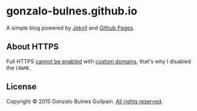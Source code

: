 gonzalo-bulnes.github.io
========================

A simple blog powered by [Jekyll](http://jekyllrb.com/) and [Github Pages](https://pages.github.com).

About HTTPS
-----------

Full HTTPS [cannot be enabled][full-https] with [custom domains][cname], that's why I disabled the `CNAME`.

  [cname]: https://help.github.com/articles/setting-up-a-custom-domain-with-github-pages/
  [full-https]: https://github.com/isaacs/github/issues/156#issuecomment-110490178

License
-------

Copyright &copy; 2015 Gonzalo Bulnes Guilpain. [All rights reserved](LICENSE).
